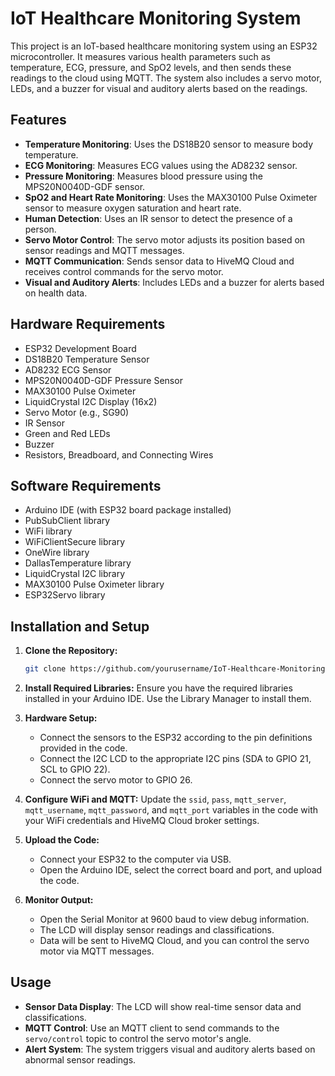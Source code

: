 # IoT Healthcare Monitoring System

This project is an IoT-based healthcare monitoring system using an ESP32 microcontroller. It measures various health parameters such as temperature, ECG, pressure, and SpO2 levels, and then sends these readings to the cloud using MQTT. The system also includes a servo motor, LEDs, and a buzzer for visual and auditory alerts based on the readings.

## Features

- **Temperature Monitoring**: Uses the DS18B20 sensor to measure body temperature.
- **ECG Monitoring**: Measures ECG values using the AD8232 sensor.
- **Pressure Monitoring**: Measures blood pressure using the MPS20N0040D-GDF sensor.
- **SpO2 and Heart Rate Monitoring**: Uses the MAX30100 Pulse Oximeter sensor to measure oxygen saturation and heart rate.
- **Human Detection**: Uses an IR sensor to detect the presence of a person.
- **Servo Motor Control**: The servo motor adjusts its position based on sensor readings and MQTT messages.
- **MQTT Communication**: Sends sensor data to HiveMQ Cloud and receives control commands for the servo motor.
- **Visual and Auditory Alerts**: Includes LEDs and a buzzer for alerts based on health data.

## Hardware Requirements

- ESP32 Development Board
- DS18B20 Temperature Sensor
- AD8232 ECG Sensor
- MPS20N0040D-GDF Pressure Sensor
- MAX30100 Pulse Oximeter
- LiquidCrystal I2C Display (16x2)
- Servo Motor (e.g., SG90)
- IR Sensor
- Green and Red LEDs
- Buzzer
- Resistors, Breadboard, and Connecting Wires

## Software Requirements

- Arduino IDE (with ESP32 board package installed)
- PubSubClient library
- WiFi library
- WiFiClientSecure library
- OneWire library
- DallasTemperature library
- LiquidCrystal I2C library
- MAX30100 Pulse Oximeter library
- ESP32Servo library

## Installation and Setup

1. **Clone the Repository:**
   ```bash
   git clone https://github.com/yourusername/IoT-Healthcare-Monitoring-System.git
   ```

2. **Install Required Libraries:**
   Ensure you have the required libraries installed in your Arduino IDE. Use the Library Manager to install them.

3. **Hardware Setup:**
   - Connect the sensors to the ESP32 according to the pin definitions provided in the code.
   - Connect the I2C LCD to the appropriate I2C pins (SDA to GPIO 21, SCL to GPIO 22).
   - Connect the servo motor to GPIO 26.

4. **Configure WiFi and MQTT:**
   Update the `ssid`, `pass`, `mqtt_server`, `mqtt_username`, `mqtt_password`, and `mqtt_port` variables in the code with your WiFi credentials and HiveMQ Cloud broker settings.

5. **Upload the Code:**
   - Connect your ESP32 to the computer via USB.
   - Open the Arduino IDE, select the correct board and port, and upload the code.

6. **Monitor Output:**
   - Open the Serial Monitor at 9600 baud to view debug information.
   - The LCD will display sensor readings and classifications.
   - Data will be sent to HiveMQ Cloud, and you can control the servo motor via MQTT messages.

## Usage

- **Sensor Data Display**: The LCD will show real-time sensor data and classifications.
- **MQTT Control**: Use an MQTT client to send commands to the `servo/control` topic to control the servo motor's angle.
- **Alert System**: The system triggers visual and auditory alerts based on abnormal sensor readings.
